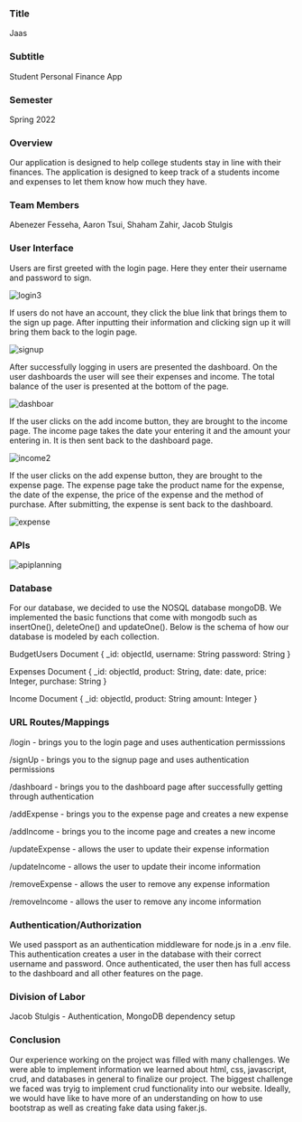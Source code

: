 ### Title
Jaas

### Subtitle
Student Personal Finance App

### Semester
Spring 2022

### Overview
Our application is designed to help college students stay in line with their finances. The application is designed to keep track of a students income and expenses to let them know how much they have.

### Team Members
Abenezer Fesseha, 
Aaron Tsui, 
Shaham Zahir, 
Jacob Stulgis

### User Interface

Users are first greeted with the login page. Here they enter their username and password to sign.

![login3](https://user-images.githubusercontent.com/61201778/164344572-ac0276e4-cf58-442b-9ba9-dd9600d694a8.png)

If users do not have an account, they click the blue link that brings them to the sign up page. After inputting their information and clicking sign up it will bring them back to the login page.

![signup](https://user-images.githubusercontent.com/61201778/164344606-619b85d5-bfda-441b-9d26-943db3ff4fc7.png)

After successfully logging in users are presented the dashboard. On the user dashboards the user will see their expenses and income. The total balance of the user is presented at the bottom of the page.

![dashboar](https://user-images.githubusercontent.com/61201778/164344557-c042e072-16af-4b0f-9878-becf9a67f4e9.png)

If the user clicks on the add income button, they are brought to the income page. The income page takes the date your entering it and the amount your entering in. It is then sent back to the dashboard page.

![income2](https://user-images.githubusercontent.com/61201778/164344522-830e3bf4-c052-46ef-ae92-710fe40dc05d.png)

If the user clicks on the add expense button, they are brought to the expense page. The expense page take the product name for the expense, the date of the expense, the price of the expense and the method of purchase. After submitting, the expense is sent back to the dashboard.

![expense](https://user-images.githubusercontent.com/61201778/164344543-01674e2c-761e-4e58-b99d-0cd4f8b57302.png)


### APIs

![apiplanning](https://user-images.githubusercontent.com/77024369/161867114-b3203ace-8151-4ee8-9c02-83d3d6e6f421.png)

### Database

For our database, we decided to use the NOSQL database mongoDB. We implemented the basic functions that come with mongodb such as insertOne(), deleteOne() and updateOne(). Below is the schema of how our database is modeled by each collection. 

BudgetUsers Document
{
  _id: objectId,
  username: String
  password: String
}

Expenses Document
{
  _id: 
  objectId,
  product: 
  String,
  date:
  date,
  price: 
  Integer,
  purchase: 
  String
}

Income Document
{
  _id: objectId,
  product: String
  amount: Integer
}


### URL Routes/Mappings

/login - brings you to the login page and uses authentication permisssions

/signUp - brings you to the signup page and uses authentication permissions

/dashboard - brings you to the dashboard page after successfully getting through authentication

/addExpense - brings you to the expense page and creates a new expense

/addIncome - brings you to the income page and creates a new income

/updateExpense - allows the user to update their expense information

/updateIncome - allows the user to update their income information

/removeExpense - allows the user to remove any expense information

/removeIncome - allows the user to remove any income information

### Authentication/Authorization
We used passport as an authentication middleware for node.js in a .env file. This authentication creates a user in the database with their correct username and password. Once authenticated, the user then has full access to the dashboard and all other features on the page. 

### Division of Labor

Jacob Stulgis - Authentication, MongoDB dependency setup

### Conclusion
Our experience working on the project was filled with many challenges. We were able to implement information we learned about html, css, javascript, crud, and databases in general to finalize our project. The biggest challenge we faced was tryig to implement crud functionality into our website. Ideally, we would have like to have more of an understanding on how to use bootstrap as well as creating fake data using faker.js.
